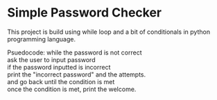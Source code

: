 # Simple Password Checker

This project is build using while loop and a bit of conditionals in python programming language.

Psuedocode:
while the password is not correct <br />
ask the user to input password <br />
if the password inputted is incorrect <br />
print the "incorrect password" and the attempts. <br />
and go back until the condition is met <br />
once the condition is met, print the welcome. <br />